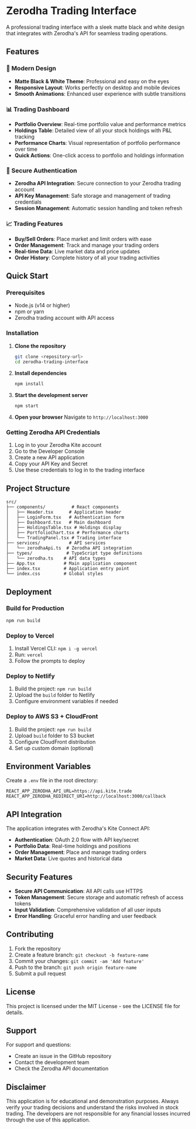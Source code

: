 # Zerodha Trading Interface

A professional trading interface with a sleek matte black and white design that integrates with Zerodha's API for seamless trading operations.

## Features

### 🎨 Modern Design
- **Matte Black & White Theme**: Professional and easy on the eyes
- **Responsive Layout**: Works perfectly on desktop and mobile devices
- **Smooth Animations**: Enhanced user experience with subtle transitions

### 📊 Trading Dashboard
- **Portfolio Overview**: Real-time portfolio value and performance metrics
- **Holdings Table**: Detailed view of all your stock holdings with P&L tracking
- **Performance Charts**: Visual representation of portfolio performance over time
- **Quick Actions**: One-click access to portfolio and holdings information

### 🔐 Secure Authentication
- **Zerodha API Integration**: Secure connection to your Zerodha trading account
- **API Key Management**: Safe storage and management of trading credentials
- **Session Management**: Automatic session handling and token refresh

### 📈 Trading Features
- **Buy/Sell Orders**: Place market and limit orders with ease
- **Order Management**: Track and manage your trading orders
- **Real-time Data**: Live market data and price updates
- **Order History**: Complete history of all your trading activities

## Quick Start

### Prerequisites
- Node.js (v14 or higher)
- npm or yarn
- Zerodha trading account with API access

### Installation

1. **Clone the repository**
   ```bash
   git clone <repository-url>
   cd zerodha-trading-interface
   ```

2. **Install dependencies**
   ```bash
   npm install
   ```

3. **Start the development server**
   ```bash
   npm start
   ```

4. **Open your browser**
   Navigate to `http://localhost:3000`

### Getting Zerodha API Credentials

1. Log in to your Zerodha Kite account
2. Go to the Developer Console
3. Create a new API application
4. Copy your API Key and Secret
5. Use these credentials to log in to the trading interface

## Project Structure

```
src/
├── components/          # React components
│   ├── Header.tsx      # Application header
│   ├── LoginForm.tsx   # Authentication form
│   ├── Dashboard.tsx   # Main dashboard
│   ├── HoldingsTable.tsx # Holdings display
│   ├── PortfolioChart.tsx # Performance charts
│   └── TradingPanel.tsx # Trading interface
├── services/           # API services
│   └── zerodhaApi.ts  # Zerodha API integration
├── types/             # TypeScript type definitions
│   └── zerodha.ts    # API data types
├── App.tsx           # Main application component
├── index.tsx         # Application entry point
└── index.css         # Global styles
```

## Deployment

### Build for Production
```bash
npm run build
```

### Deploy to Vercel
1. Install Vercel CLI: `npm i -g vercel`
2. Run: `vercel`
3. Follow the prompts to deploy

### Deploy to Netlify
1. Build the project: `npm run build`
2. Upload the `build` folder to Netlify
3. Configure environment variables if needed

### Deploy to AWS S3 + CloudFront
1. Build the project: `npm run build`
2. Upload `build` folder to S3 bucket
3. Configure CloudFront distribution
4. Set up custom domain (optional)

## Environment Variables

Create a `.env` file in the root directory:

```env
REACT_APP_ZERODHA_API_URL=https://api.kite.trade
REACT_APP_ZERODHA_REDIRECT_URI=http://localhost:3000/callback
```

## API Integration

The application integrates with Zerodha's Kite Connect API:

- **Authentication**: OAuth 2.0 flow with API key/secret
- **Portfolio Data**: Real-time holdings and positions
- **Order Management**: Place and manage trading orders
- **Market Data**: Live quotes and historical data

## Security Features

- **Secure API Communication**: All API calls use HTTPS
- **Token Management**: Secure storage and automatic refresh of access tokens
- **Input Validation**: Comprehensive validation of all user inputs
- **Error Handling**: Graceful error handling and user feedback

## Contributing

1. Fork the repository
2. Create a feature branch: `git checkout -b feature-name`
3. Commit your changes: `git commit -am 'Add feature'`
4. Push to the branch: `git push origin feature-name`
5. Submit a pull request

## License

This project is licensed under the MIT License - see the LICENSE file for details.

## Support

For support and questions:
- Create an issue in the GitHub repository
- Contact the development team
- Check the Zerodha API documentation

## Disclaimer

This application is for educational and demonstration purposes. Always verify your trading decisions and understand the risks involved in stock trading. The developers are not responsible for any financial losses incurred through the use of this application. 